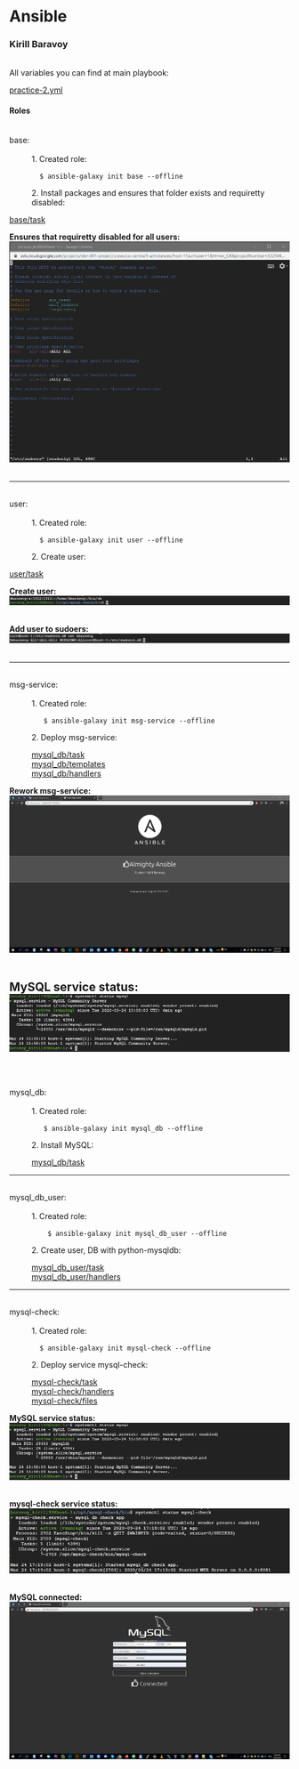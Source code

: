 # Ansible

### Kirill Baravoy
<br>
All variables you can find at main playbook:<br>

[practice-2.yml](https://github.com/borovoykirill/Ansible/blob/day-2/practice-2.yml)

#### Roles

<br>
<dt> base: </dt><br>
<dd> 1. Created role:

      $ ansible-galaxy init base --offline
</dd>
<dd> 2. Install packages and ensures that folder exists and requiretty disabled: </dd>

[base/task](https://github.com/borovoykirill/Ansible/blob/day-2/roles/base/tasks/main.yml) <br>
</dd>

**Ensures that requiretty disabled for all users:** <br>
![alt text](https://github.com/borovoykirill/Ansible/blob/day-2/img/base_!req.png "Default !requiretty")
<br>
<br>

---
<br>
<dt> user: </dt><br>
<dd> 1. Created role:

      $ ansible-galaxy init user --offline
</dd>
<dd> 2. Create user: </dd>

[user/task](https://github.com/borovoykirill/Ansible/blob/day-2/roles/user/tasks/main.yml) <br>
</dd>

**Create user:** <br>
![alt text](https://github.com/borovoykirill/Ansible/blob/day-2/img/create_user.png "Create user")
<br>
<br>

**Add user to sudoers:** <br>
![alt text](https://github.com/borovoykirill/Ansible/blob/day-2/img/add_user_to_sudoers.png "Sudoers")
<br>
<br>

---
<br>
<dt> msg-service: </dt><br>
<dd> 1. Created role:

       $ ansible-galaxy init msg-service --offline
</dd>
<dd> 2. Deploy msg-service:

[mysql_db/task](https://github.com/borovoykirill/Ansible/blob/day-2/roles/msg-service/tasks/main.yml) <br>
[mysql_db/templates](https://github.com/borovoykirill/Ansible/tree/day-2/roles/msg-service/templates) <br>
[mysql_db/handlers](https://github.com/borovoykirill/Ansible/tree/day-2/roles/msg-service/handlers)
</dd>

**Rework msg-service:** <br>
![alt text](https://github.com/borovoykirill/Ansible/blob/day-2/img/rework_ansible.png "Rework msg-service")
<br>
<br>

**MySQL service status:** <br>
![alt text](https://github.com/borovoykirill/Ansible/blob/day-2/img/status_mysql.png "MySQL status!")
<br>
<br>
---
<br>
<dt> mysql_db: </dt><br>
<dd> 1. Created role:

       $ ansible-galaxy init mysql_db --offline
</dd>
<dd> 2. Install MySQL:

[mysql_db/task](https://github.com/borovoykirill/Ansible/blob/day-2/roles/mysql_db/tasks/main.yml)
</dd>

---
<br>
<dt> mysql_db_user: </dt><br>
<dd> 1. Created role:

        $ ansible-galaxy init mysql_db_user --offline
</dd>
<dd> 2. Create user, DB with python-mysqldb:

[mysql_db_user/task](https://github.com/borovoykirill/Ansible/blob/day-2/roles/mysql_db_user/tasks/main.yml) <br>
[mysql_db_user/handlers](https://github.com/borovoykirill/Ansible/blob/day-2/roles/mysql_db_user/handlers/main.yml)
</dd>

---
<br>
<dt> mysql-check: </dt><br>
<dd> 1. Created role:

      $ ansible-galaxy init mysql-check --offline
</dd>
<dd> 2. Deploy service mysql-check:

[mysql-check/task](https://github.com/borovoykirill/Ansible/blob/day-2/roles/mysql-check/tasks/main.yml) <br>
[mysql-check/handlers](https://github.com/borovoykirill/Ansible/blob/day-2/roles/mysql-check/handlers/main.yml) <br>
[mysql-check/files](https://github.com/borovoykirill/Ansible/blob/day-2/roles/mysql-check/files/mysql-check.service)
</dd>

**MySQL service status:** <br>
![alt text](https://github.com/borovoykirill/Ansible/blob/day-2/img/status_mysql.png "MySQL status!")
<br>
<br>

**mysql-check service status:** <br>
![alt text](https://github.com/borovoykirill/Ansible/blob/day-2/img/status_mysql-check.png "mysql-check status")
<br>
<br>

**MySQL connected:** <br>
![alt text](https://github.com/borovoykirill/Ansible/blob/day-2/img/mysql_connected.png "Connected!")
<br>
<br>
